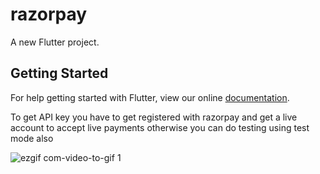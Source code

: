 # razorpay

A new Flutter project.

## Getting Started

For help getting started with Flutter, view our online
[documentation](https://flutter.io/).

To get API key you have to get  registered with razorpay and get a live account to accept live payments otherwise you can do testing
using test mode also

![ezgif com-video-to-gif 1](https://user-images.githubusercontent.com/10198143/49775089-f1a78780-fd1c-11e8-8249-6a27ec585c48.gif)
